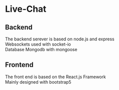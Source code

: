 # Live-Chat
## Backend
The backend serever is based on node.js and express<br>
Websockets used with socket-io<br>
Database Mongodb with mongoose<br>

## Frontend
The front end is based on the React.js Framework<br>
Mainly designed with bootstrap5



